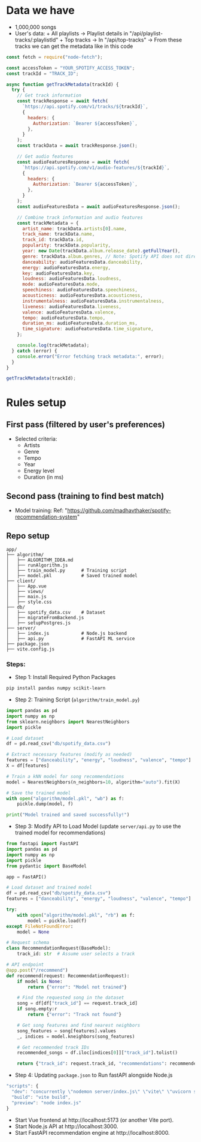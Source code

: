 # Data we have

- 1,000,000 songs
- User's data: + All playlists -> Playlist details in "/api/playlist-tracks/:playlistId" + Top tracks -> In "/api/top-tracks"
  -> From these tracks we can get the metadata like in this code

```js
const fetch = require("node-fetch");

const accessToken = "YOUR_SPOTIFY_ACCESS_TOKEN";
const trackId = "TRACK_ID";

async function getTrackMetadata(trackId) {
  try {
    // Get track information
    const trackResponse = await fetch(
      `https://api.spotify.com/v1/tracks/${trackId}`,
      {
        headers: {
          Authorization: `Bearer ${accessToken}`,
        },
      }
    );
    const trackData = await trackResponse.json();

    // Get audio features
    const audioFeaturesResponse = await fetch(
      `https://api.spotify.com/v1/audio-features/${trackId}`,
      {
        headers: {
          Authorization: `Bearer ${accessToken}`,
        },
      }
    );
    const audioFeaturesData = await audioFeaturesResponse.json();

    // Combine track information and audio features
    const trackMetadata = {
      artist_name: trackData.artists[0].name,
      track_name: trackData.name,
      track_id: trackData.id,
      popularity: trackData.popularity,
      year: new Date(trackData.album.release_date).getFullYear(),
      genre: trackData.album.genres, // Note: Spotify API does not directly provide genre for tracks
      danceability: audioFeaturesData.danceability,
      energy: audioFeaturesData.energy,
      key: audioFeaturesData.key,
      loudness: audioFeaturesData.loudness,
      mode: audioFeaturesData.mode,
      speechiness: audioFeaturesData.speechiness,
      acousticness: audioFeaturesData.acousticness,
      instrumentalness: audioFeaturesData.instrumentalness,
      liveness: audioFeaturesData.liveness,
      valence: audioFeaturesData.valence,
      tempo: audioFeaturesData.tempo,
      duration_ms: audioFeaturesData.duration_ms,
      time_signature: audioFeaturesData.time_signature,
    };

    console.log(trackMetadata);
  } catch (error) {
    console.error("Error fetching track metadata:", error);
  }
}

getTrackMetadata(trackId);
```

# Rules setup

## First pass (filtered by user's preferences)

- Selected criteria:
  - Artists
  - Genre
  - Tempo
  - Year
  - Energy level
  - Duration (in ms)

## Second pass (training to find best match)

- Model training: Ref: "https://github.com/madhavthaker/spotify-recommendation-system"

## Repo setup

```plaintext
app/
├── algorithm/
│   ├── ALGORITHM_IDEA.md
│   ├── runAlgorithm.js
│   ├── train_model.py      # Training script
│   ├── model.pkl           # Saved trained model
├── client/
│   ├── App.vue
│   ├── views/
│   ├── main.js
│   ├── style.css
├── db/
│   ├── spotify_data.csv    # Dataset
│   ├── migrateFromBackend.js
│   ├── setupPostgres.js
├── server/
│   ├── index.js            # Node.js backend
│   ├── api.py              # FastAPI ML service
├── package.json
├── vite.config.js
```

### Steps:

- Step 1: Install Required Python Packages

```bash
pip install pandas numpy scikit-learn
```

- Step 2: Training Script (`algorithm/train_model.py`)

```py
import pandas as pd
import numpy as np
from sklearn.neighbors import NearestNeighbors
import pickle

# Load dataset
df = pd.read_csv("db/spotify_data.csv")

# Extract necessary features (modify as needed)
features = ["danceability", "energy", "loudness", "valence", "tempo"]
X = df[features]

# Train a kNN model for song recommendations
model = NearestNeighbors(n_neighbors=10, algorithm="auto").fit(X)

# Save the trained model
with open("algorithm/model.pkl", "wb") as f:
    pickle.dump(model, f)

print("Model trained and saved successfully!")
```

- Step 3: Modify API to Load Model (update `server/api.py` to use the trained model for recommendations)

```py
from fastapi import FastAPI
import pandas as pd
import numpy as np
import pickle
from pydantic import BaseModel

app = FastAPI()

# Load dataset and trained model
df = pd.read_csv("db/spotify_data.csv")
features = ["danceability", "energy", "loudness", "valence", "tempo"]

try:
    with open("algorithm/model.pkl", "rb") as f:
        model = pickle.load(f)
except FileNotFoundError:
    model = None

# Request schema
class RecommendationRequest(BaseModel):
    track_id: str  # Assume user selects a track

# API endpoint
@app.post("/recommend")
def recommend(request: RecommendationRequest):
    if model is None:
        return {"error": "Model not trained"}

    # Find the requested song in the dataset
    song = df[df["track_id"] == request.track_id]
    if song.empty:r
        return {"error": "Track not found"}

    # Get song features and find nearest neighbors
    song_features = song[features].values
    _, indices = model.kneighbors(song_features)

    # Get recommended track IDs
    recommended_songs = df.iloc[indices[0]]["track_id"].tolist()

    return {"track_id": request.track_id, "recommendations": recommended_songs}
```

- Step 4: Updating `package.json` to Run fastAPI alongside Node.js

```js
"scripts": {
  "dev": "concurrently \"nodemon server/index.js\" \"vite\" \"uvicorn server.api:app --reload --host 0.0.0.0 --port 8000\"",
  "build": "vite build",
  "preview": "node index.js"
}
```

- Start Vue frontend at http://localhost:5173 (or another Vite port).
- Start Node.js API at http://localhost:3000.
- Start FastAPI recommendation engine at http://localhost:8000.
